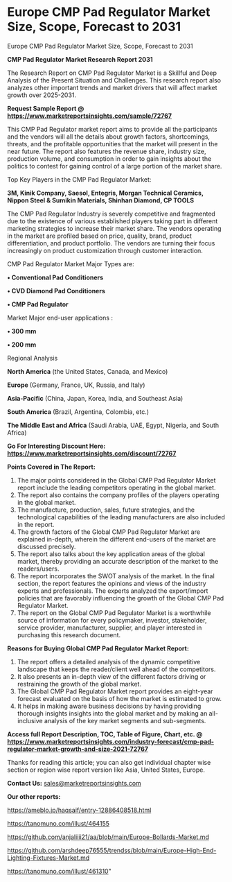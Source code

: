 # Europe CMP Pad Regulator Market Size, Scope, Forecast to 2031
Europe CMP Pad Regulator Market Size, Scope, Forecast to 2031

<strong>CMP Pad Regulator Market Research Report 2031</strong>

The Research Report on CMP Pad Regulator Market is a Skillful and Deep Analysis of the Present Situation and Challenges. This research report also analyzes other important trends and market drivers that will affect market growth over 2025-2031.

<strong>Request Sample Report @ <a href=https://www.marketreportsinsights.com/sample/72767>https://www.marketreportsinsights.com/sample/72767</a></strong>

This CMP Pad Regulator market report aims to provide all the participants and the vendors will all the details about growth factors, shortcomings, threats, and the profitable opportunities that the market will present in the near future. The report also features the revenue share, industry size, production volume, and consumption in order to gain insights about the politics to contest for gaining control of a large portion of the market share.

Top Key Players in the CMP Pad Regulator Market:

<strong>3M, Kinik Company, Saesol, Entegris, Morgan Technical Ceramics, Nippon Steel & Sumikin Materials, Shinhan Diamond, CP TOOLS</strong>

The CMP Pad Regulator Industry is severely competitive and fragmented due to the existence of various established players taking part in different marketing strategies to increase their market share. The vendors operating in the market are profiled based on price, quality, brand, product differentiation, and product portfolio. The vendors are turning their focus increasingly on product customization through customer interaction.

CMP Pad Regulator Market Major Types are:

<strong>• Conventional Pad Conditioners

• CVD Diamond Pad Conditioners

• CMP Pad Regulator</strong>

Market Major end-user applications :

<strong>• 300 mm

• 200 mm</strong>

Regional Analysis

</u><strong><b>North America</b></strong> (the United States, Canada, and Mexico)

<strong><b>Europe </b></strong>(Germany, France, UK, Russia, and Italy)

<strong><b>Asia-Pacific</b></strong> (China, Japan, Korea, India, and Southeast Asia)

<strong><b>South America</b></strong> (Brazil, Argentina, Colombia, etc.)

<strong><b>The Middle East and Africa</b></strong> (Saudi Arabia, UAE, Egypt, Nigeria, and South Africa)

<strong>Go For Interesting Discount Here: <a href=https://www.marketreportsinsights.com/discount/72767>https://www.marketreportsinsights.com/discount/72767</a></strong>

<strong>Points Covered in The Report:</strong>
<ol>
  <li>The major points considered in the Global CMP Pad Regulator Market report include the leading competitors operating in the global market.</li>
  <li>The report also contains the company profiles of the players operating in the global market.</li>
  <li>The manufacture, production, sales, future strategies, and the technological capabilities of the leading manufacturers are also included in the report.</li>
  <li>The growth factors of the Global CMP Pad Regulator Market are explained in-depth, wherein the different end-users of the market are discussed precisely.</li>
  <li>The report also talks about the key application areas of the global market, thereby providing an accurate description of the market to the readers/users.</li>
  <li>The report incorporates the SWOT analysis of the market. In the final section, the report features the opinions and views of the industry experts and professionals. The experts analyzed the export/import policies that are favorably influencing the growth of the Global CMP Pad Regulator Market.</li>
  <li>The report on the Global CMP Pad Regulator Market is a worthwhile source of information for every policymaker, investor, stakeholder, service provider, manufacturer, supplier, and player interested in purchasing this research document.</li>
</ol>
<strong>Reasons for Buying Global CMP Pad Regulator Market Report:</strong>

<ol>
  <li>The report offers a detailed analysis of the dynamic competitive landscape that keeps the reader/client well ahead of the competitors.</li>
  <li>It also presents an in-depth view of the different factors driving or restraining the growth of the global market.</li>
  <li>The Global CMP Pad Regulator Market report provides an eight-year forecast evaluated on the basis of how the market is estimated to grow.</li>
  <li>It helps in making aware business decisions by having providing thorough insights insights into the global market and by making an all-inclusive analysis of the key market segments and sub-segments.</li>
</ol>
<strong>Access full Report Description, TOC, Table of Figure, Chart, etc. @ <a href=https://www.marketreportsinsights.com/industry-forecast/cmp-pad-regulator-market-growth-and-size-2021-72767>https://www.marketreportsinsights.com/industry-forecast/cmp-pad-regulator-market-growth-and-size-2021-72767</a></strong>


Thanks for reading this article; you can also get individual chapter wise section or region wise report version like Asia, United States, Europe.

<strong>Contact Us:</strong>
sales@marketreportsinsights.com

<strong>Our other reports:</strong>

<a href=https://ameblo.jp/haqsaif/entry-12886408518.html>https://ameblo.jp/haqsaif/entry-12886408518.html</a>

<a href=https://tanomuno.com/illust/464155>https://tanomuno.com/illust/464155</a>

<a href=https://github.com/anjaliiii21/aa/blob/main/Europe-Bollards-Market.md>https://github.com/anjaliiii21/aa/blob/main/Europe-Bollards-Market.md</a>

<a href=https://github.com/arshdeep76555/trendss/blob/main/Europe-High-End-Lighting-Fixtures-Market.md>https://github.com/arshdeep76555/trendss/blob/main/Europe-High-End-Lighting-Fixtures-Market.md</a>

<a href=https://tanomuno.com/illust/461310>https://tanomuno.com/illust/461310</a>"
